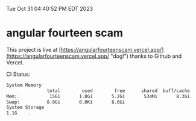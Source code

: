 Tue Oct 31 04:40:52 PM EDT 2023

# angular fourteen scam


This project is live at [https://angularfourteenscam.vercel.app/](https://angularfourteenscam.vercel.app/ "dog!") thanks to Github and Vercel.

CI Status: 

```bash
System Memory
               total        used        free      shared  buff/cache   available
Mem:            15Gi       1.8Gi       5.2Gi       534Mi       8.3Gi        12Gi
Swap:          8.0Gi       0.0Ki       8.0Gi
System Storage
1.1G	.
```
```bash
